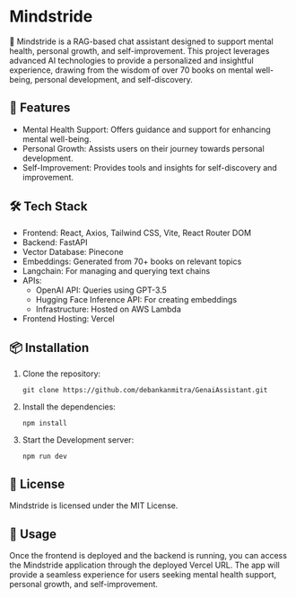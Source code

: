 # Mindstride
🌟 Mindstride is a RAG-based chat assistant designed to support mental health, personal growth, and self-improvement. This project leverages advanced AI technologies to provide a personalized and insightful experience, drawing from the wisdom of over 70 books on mental well-being, personal development, and self-discovery.

## 🚀 Features
- Mental Health Support: Offers guidance and support for enhancing mental well-being.
- Personal Growth: Assists users on their journey towards personal development.
- Self-Improvement: Provides tools and insights for self-discovery and improvement.

## 🛠️ Tech Stack
- Frontend: React, Axios, Tailwind CSS, Vite, React Router DOM
- Backend: FastAPI
- Vector Database: Pinecone
- Embeddings: Generated from 70+ books on relevant topics
- Langchain: For managing and querying text chains
- APIs:
    - OpenAI API: Queries using GPT-3.5
    - Hugging Face Inference API: For creating embeddings
    - Infrastructure: Hosted on AWS Lambda
- Frontend Hosting: Vercel


## 📦 Installation
1. Clone the repository:
   ```
   git clone https://github.com/debankanmitra/GenaiAssistant.git
   ```
2. Install the dependencies:
   ```
   npm install
   ```
3. Start the Development server:
   ```
   npm run dev
   ```

## 📄 License
Mindstride is licensed under the MIT License.

## 🚀 Usage
Once the frontend is deployed and the backend is running, you can access the Mindstride application through the deployed Vercel URL. The app will provide a seamless experience for users seeking mental health support, personal growth, and self-improvement.
